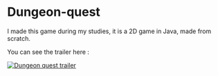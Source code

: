# Dungeon-quest
I made this game during my studies, it is a 2D game in Java, made from scratch.

You can see the trailer here :

[![Dungeon quest trailer](https://img.youtube.com/vi/Prsj1Hb1kks/0.jpg)](https://www.youtube.com/watch?v=Prsj1Hb1kks)
